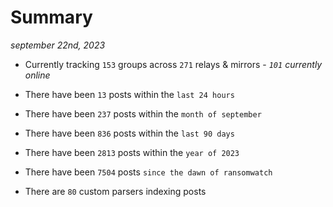 
# Summary
_september 22nd, 2023_

- Currently tracking `153` groups across `271` relays & mirrors - _`101` currently online_

- There have been `13` posts within the `last 24 hours`

- There have been `237` posts within the `month of september`

- There have been `836` posts within the `last 90 days`

- There have been `2813` posts within the `year of 2023`

- There have been `7504` posts `since the dawn of ransomwatch`

- There are `80` custom parsers indexing posts
